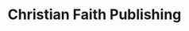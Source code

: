 ---
title: "Christian Faith Publishing"
url: /meadville/christian-faith-publishing/
shop: Wettbüro
---